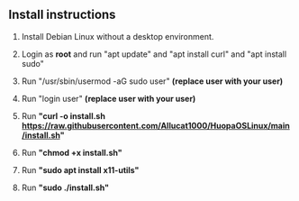 ## Install instructions
1. Install Debian Linux without a desktop environment.

2. Login as **root** and run "apt update" and "apt install curl" and "apt install sudo"
   
3. Run "/usr/sbin/usermod -aG sudo user" **(replace user with your user)**

4. Run "login user" **(replace user with your user)**

5. Run **"curl -o install.sh https://raw.githubusercontent.com/Allucat1000/HuopaOSLinux/main/install.sh"**

6. Run **"chmod +x install.sh"**

7. Run **"sudo apt install x11-utils"**

8. Run **"sudo ./install.sh"**
